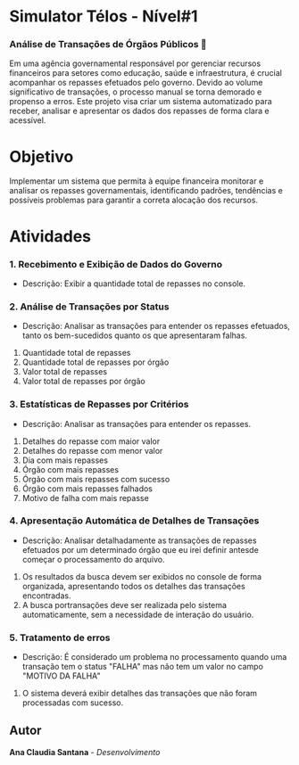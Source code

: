 
# Simulator Télos - Nível#1

### Análise de Transações de Órgãos Públicos 🎲
Em uma agência governamental responsável por gerenciar recursos financeiros para setores como educação, saúde e infraestrutura, é crucial acompanhar os repasses efetuados pelo governo. 
Devido ao volume significativo de transações, o processo manual se torna demorado e propenso a erros. Este projeto visa criar um sistema automatizado para receber, 
analisar e apresentar os dados dos repasses de forma clara e acessível.

#  Objetivo

Implementar um sistema que permita à equipe financeira monitorar e analisar os repasses governamentais, identificando padrões, tendências e possíveis problemas para garantir a correta alocação dos recursos.

#  Atividades

### 1. Recebimento e Exibição de Dados do Governo

   <ul><li>Descrição: Exibir a quantidade total de repasses no console.</li></ul>

### 2. Análise de Transações por Status

   <ul><li>Descrição: Analisar as transações para entender os repasses efetuados, tanto os bem-sucedidos quanto os que apresentaram falhas.</li></ul>
   <ol> 
       <li>Quantidade total de repasses </li>
       <li>Quantidade total de repasses  por órgão</li>
       <li>Valor total de repasses </li>
       <li>Valor total de repasses por órgão</li>
    </ol>
    
### 3. Estatísticas de Repasses por Critérios
  <ul><li>Descrição: Analisar as transações para entender os repasses.</li></ul>
   <ol>
    <li>Detalhes do repasse com maior valor</li>
    <li>Detalhes do repasse com menor valor</li>
    <li>Dia com mais repasses</li>
    <li>Órgão com mais repasses</li>
    <li>Órgão com mais repasses com sucesso</li>
    <li>Órgão com mais repasses falhados</li>
    <li>Motivo de falha com mais repasse</li>
   </ol>
   
### 4. Apresentação Automática de Detalhes de Transações
 <ul><li>Descrição: Analisar detalhadamente as transações de repasses efetuados por um determinado órgão que eu irei definir antesde começar o processamento do arquivo.</li></ul>
 <ol>
   <li> Os resultados da busca devem ser exibidos no console de forma organizada, apresentando todos os detalhes das transações encontradas.</li>
   <li> A busca portransações deve ser realizada pelo sistema automaticamente, sem a necessidade de interação do usuário.</li>
 </ol>

 ### 5. Tratamento de erros
  <ul><li>Descrição: É considerado um problema no processamento quando uma transação tem o status "FALHA" mas não tem um valor no campo "MOTIVO DA FALHA"</li></ul>
  <ol>
   <li> O sistema deverá exibir detalhes das transações que não foram processadas com sucesso.</li>
 </ol>
 
## Autor
**Ana Claudia Santana** - *Desenvolvimento* 
 
